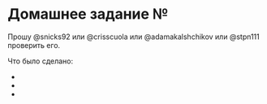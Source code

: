 # Домашнее задание №

Прошу @snicks92 или @crisscuola или @adamakalshchikov или @stpn111 проверить его.

Что было сделано:

*

*

*